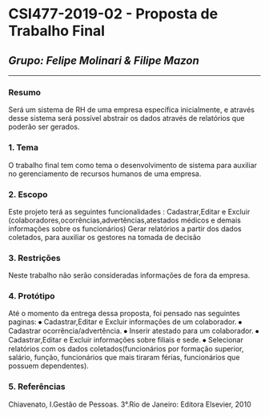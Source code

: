 # **CSI477-2019-02 - Proposta de Trabalho Final**
## *Grupo: Felipe Molinari & Filipe Mazon*

--------------

<!-- Descrever um resumo sobre o trabalho. -->

### Resumo

  Será um sistema de RH de uma empresa específica inicialmente, e através desse sistema será possível abstrair os dados através de relatórios que poderão ser gerados. 

<!-- Apresentar o tema. -->
### 1. Tema

O trabalho final tem como tema o desenvolvimento de sistema para auxiliar no
gerenciamento de recursos humanos de uma empresa.

<!-- Descrever e limitar o escopo da aplicação. -->
### 2. Escopo

  Este projeto terá as seguintes funcionalidades :
  Cadastrar,Editar e Excluir (colaboradores,ocorrências,advertências,atestados médicos e demais informações sobre os funcionários)
  Gerar relatórios a partir dos dados coletados, para auxiliar os gestores na tomada de decisão
  
<!-- Apresentar restrições de funcionalidades e de escopo. -->
### 3. Restrições

  Neste trabalho não serão consideradas informações de fora da empresa.

<!-- Construir alguns protótipos para a aplicação, disponibilizá-los no Github e descrever o que foi considerado. //-->
### 4. Protótipo

  Até o momento da entrega dessa proposta, foi pensado nas seguintes paginas:
    ⦁ Cadastrar,Editar e Excluir informações de um colaborador.
    ⦁ Cadastrar ocorrência/advertência.
    ⦁ Inserir atestado para um colaborador.
    ⦁ Cadastrar,Editar e Excluir informações sobre filiais e sede.
    ⦁ Selecionar relatórios com os dados coletados(funcionários por formação superior, salário, função, funcionários que mais tiraram       férias, funcionários que possuem dependentes).

### 5. Referências

  Chiavenato, I.Gestão de Pessoas. 3°.Rio de Janeiro: Editora Elsevier, 2010
